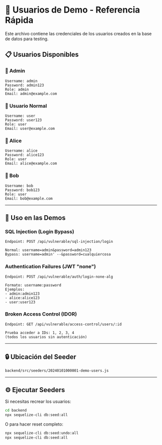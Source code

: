 # 👥 Usuarios de Demo - Referencia Rápida

Este archivo contiene las credenciales de los usuarios creados en la base de datos para testing.

## 📋 Usuarios Disponibles

### 👑 Admin

```
Username: admin
Password: admin123
Role: admin
Email: admin@example.com
```

### 👤 Usuario Normal

```
Username: user
Password: user123
Role: user
Email: user@example.com
```

### 👤 Alice

```
Username: alice
Password: alice123
Role: user
Email: alice@example.com
```

### 👤 Bob

```
Username: bob
Password: bob123
Role: user
Email: bob@example.com
```

---

## 🎯 Uso en las Demos

### SQL Injection (Login Bypass)

```
Endpoint: POST /api/vulnerable/sql-injection/login

Normal: username=admin&password=admin123
Bypass: username=admin' --&password=cualquiercosa
```

### Authentication Failures (JWT "none")

```
Endpoint: POST /api/vulnerable/auth/login-none-alg

Formato: username:password
Ejemplos:
- admin:admin123
- alice:alice123
- user:user123
```

### Broken Access Control (IDOR)

```
Endpoint: GET /api/vulnerable/access-control/users/:id

Prueba acceder a IDs: 1, 2, 3, 4
(todos los usuarios sin autenticación)
```

---

## 🔒 Ubicación del Seeder

```
backend/src/seeders/20240101000001-demo-users.js
```

---

## ⚙️ Ejecutar Seeders

Si necesitas recrear los usuarios:

```bash
cd backend
npx sequelize-cli db:seed:all
```

O para hacer reset completo:

```bash
npx sequelize-cli db:seed:undo:all
npx sequelize-cli db:seed:all
```
